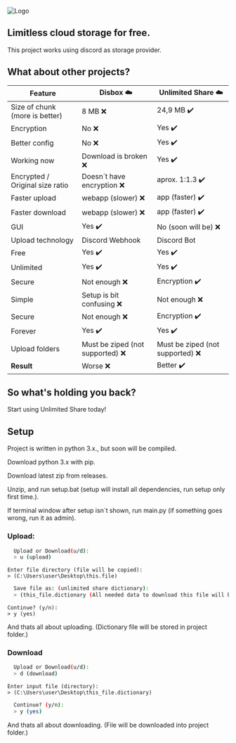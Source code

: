 
![Logo](https://i.imgur.com/dYwFnhH.png)


## Limitless cloud storage for free.

This project works using discord as storage provider.

## What about other projects?

| Feature | Disbox ☁️| Unlimited Share ☁️ |
| ------------- | ------------- | ------------- |
| Size of chunk (more is better)  | 8 MB ❌ | 24,9 MB ✔️ |
| Encryption  | No ❌ | Yes ✔️ |
| Better config  | No ❌ | Yes ✔️ |
| Working now  | Download is broken ❌ | Yes ✔️ |
| Encrypted / Original size ratio  | Doesn´t have encryption ❌ | aprox. 1:1.3 ✔️ |
| Faster upload  | webapp (slower) ❌ | app (faster) ✔️ |
| Faster download  | webapp (slower) ❌ | app (faster) ✔️ |
| GUI  | Yes ✔️ | No (soon will be) ❌ |
| Upload technology  | Discord Webhook  | Discord Bot  |
| Free | Yes ✔️ | Yes ✔️ |
| Unlimited | Yes ✔️ | Yes ✔️ |
| Secure | Not enough ❌ | Encryption ✔️ |
| Simple | Setup is bit confusing ❌ | Not enough ❌ |
| Secure | Not enough ❌ | Encryption ✔️ |
| Forever | Yes ✔️ | Yes ✔️ |
| Upload folders | Must be ziped (not supported) ❌ | Must be ziped (not supported) ❌ |
| **Result** | Worse ❌ | Better ✔️ |

## So what's holding you back?

Start using Unlimited Share today!


## Setup

Project is written in python 3.x., but soon will be compiled.

Download python 3.x with pip.


Download latest zip from releases.

Unzip, and run setup.bat (setup will install all dependencies, run setup only first time.).

If terminal window after setup isn´t shown, run main.py (if something goes wrong, run it as admin).

### Upload:

```bash
  Upload or Download(u/d): 
  > u (upload)
```
    Enter file directory (file will be copied): 
    > (C:\Users\user\Desktop\this.file)

```bash
  Save file as: (unlimited share dictionary):
  > (this_file.dictionary (All needed data to download this file will be stored here.))
```
    Continue? (y/n): 
    > y (yes)

And thats all about uploading. (Dictionary file will be stored in project folder.)

### Download

```bash
  Upload or Download(u/d): 
  > d (download)
```
    Enter input file (directory): 
    > (C:\Users\user\Desktop\this_file.dictionary)

```bash
  Continue? (y/n): 
  > y (yes)
```

And thats all about downloading. (File will be downloaded into project folder.)
